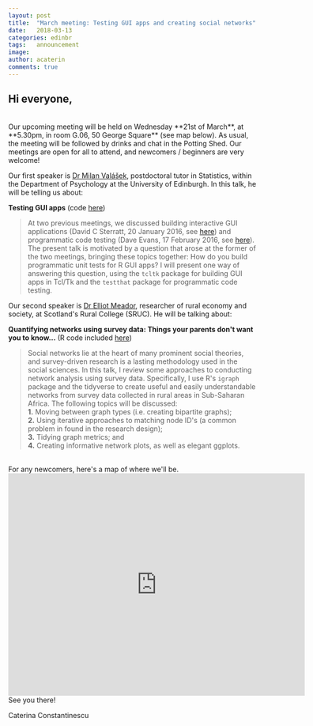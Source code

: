 ```yaml
---
layout: post
title:  "March meeting: Testing GUI apps and creating social networks"
date:   2018-03-13
categories: edinbr
tags:   announcement
image:
author: acaterin
comments: true
---
```



## Hi everyone,
<br/>
Our upcoming meeting will be held on Wednesday **21st of March**, at **5.30pm, in room G.06, 50 George Square** (see map below). As usual, the meeting will be followed by drinks and chat in the Potting Shed. Our meetings are open for all to attend, and newcomers / beginners are very welcome!

Our first speaker is [Dr Milan Valášek](https://www.ed.ac.uk/profile/milan-valasek), postdoctoral tutor in Statistics, within the Department of Psychology at the University of Edinburgh. In this talk, he will be telling us about:

**Testing GUI apps** (code [here](https://github.com/EdinbR/edinbr-talks/raw/master/2018-03-21/Milan_Valasek_tcltk_edinbR_talk.zip))<br/>

>At two previous meetings, we discussed building interactive GUI applications (David C Sterratt, 20 January 2016, see [here](https://github.com/EdinbR/edinbr-talks/tree/master/2016-01-13)) and programmatic code testing (Dave Evans, 17 February 2016, see [here](https://github.com/EdinbR/edinbr-talks/blob/master/2016-02-17/BehaviourDrivenDevelopment.pdf)).
 The present talk is motivated by a question that arose at the former of the two meetings, bringing these topics together: How do you build programmatic unit tests for R GUI apps? I will present one way of answering this question, using the `tcltk` package for building GUI apps in Tcl/Tk and the `testthat` package for programmatic code testing.


Our second speaker is [Dr Elliot Meador](https://www.sruc.ac.uk/emeador), researcher of rural economy and society, at Scotland's Rural College (SRUC). He will be talking about:

**Quantifying networks using survey data: Things your parents don't want you to know...** (R code included [here](https://github.com/EdinbR/edinbr-talks/blob/master/2018-03-21/Elliot_meador_EdinbR.Rmd))<br/>

> Social networks lie at the heart of many prominent social theories, and survey-driven research is a lasting methodology used in the social sciences.  In this talk, I review some approaches to conducting network analysis using survey data.  Specifically, I use R's `igraph` package and the tidyverse to create useful and easily understandable networks from survey data collected in rural areas in Sub-Saharan Africa. The following topics will be discussed: <br/>
**1.** Moving between graph types (i.e. creating bipartite graphs); <br/>
**2.** Using iterative approaches to matching node ID's (a common problem in found in the research design); <br/>
**3.** Tidying graph metrics; and <br/>
**4.** Creating informative network plots, as well as elegant ggplots.


<br>
For any newcomers, here's a map of where we'll be.

<iframe src="https://www.google.com/maps/embed?pb=!1m18!1m12!1m3!1d2234.3225349859604!2d-3.1893184837905904!3d55.943781480604905!2m3!1f0!2f0!3f0!3m2!1i1024!2i768!4f13.1!3m3!1m2!1s0x4887c7839e9c711d%3A0x998c11ef90792a87!2s50+George+Square%2C+Edinburgh+EH8+9JU!5e0!3m2!1sen!2suk!4v1510087562281" width="600" height="450" frameborder="0" style="border:0" allowfullscreen></iframe>

<br>
See you there!

Caterina Constantinescu
